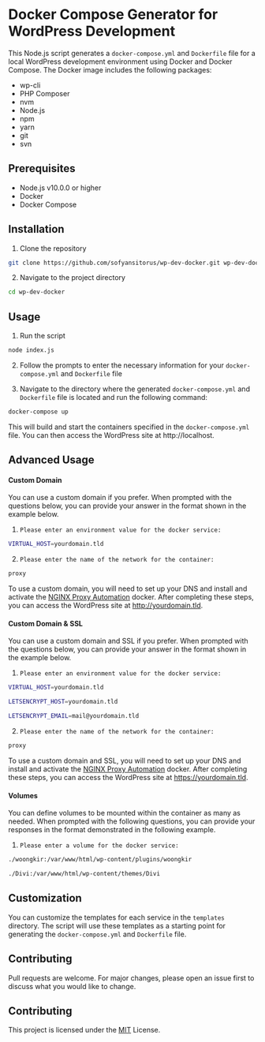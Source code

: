 # Docker Compose Generator for WordPress Development

This Node.js script generates a `docker-compose.yml` and `Dockerfile` file for a local WordPress development environment using Docker and Docker Compose. The Docker image includes the following packages:

- wp-cli
- PHP Composer
- nvm
- Node.js
- npm
- yarn
- git
- svn

## Prerequisites

- Node.js v10.0.0 or higher
- Docker
- Docker Compose

## Installation

1. Clone the repository

```bash
git clone https://github.com/sofyansitorus/wp-dev-docker.git wp-dev-docker
```

2. Navigate to the project directory

```bash
cd wp-dev-docker
```

## Usage

1. Run the script

```bash
node index.js
```

2. Follow the prompts to enter the necessary information for your `docker-compose.yml` and `Dockerfile` file

3. Navigate to the directory where the generated `docker-compose.yml` and `Dockerfile` file is located and run the following command:

```bash
docker-compose up
```

This will build and start the containers specified in the `docker-compose.yml` file. You can then access the WordPress site at http://localhost.

## Advanced Usage

#### Custom Domain

You can use a custom domain if you prefer. When prompted with the questions below, you can provide your answer in the format shown in the example below.

1. `Please enter an environment value for the docker service:`

```bash
VIRTUAL_HOST=yourdomain.tld
```

2. `Please enter the name of the network for the container:`

```bash
proxy
```

To use a custom domain, you will need to set up your DNS and install and activate the [NGINX Proxy Automation](https://github.com/evertramos/nginx-proxy-automation) docker. After completing these steps, you can access the WordPress site at http://yourdomain.tld.

#### Custom Domain & SSL

You can use a custom domain and SSL if you prefer. When prompted with the questions below, you can provide your answer in the format shown in the example below.

1. `Please enter an environment value for the docker service:`

```bash
VIRTUAL_HOST=yourdomain.tld
```

```bash
LETSENCRYPT_HOST=yourdomain.tld
```

```bash
LETSENCRYPT_EMAIL=mail@yourdomain.tld
```

2. `Please enter the name of the network for the container:`

```bash
proxy
```

To use a custom domain and SSL, you will need to set up your DNS and install and activate the [NGINX Proxy Automation](https://github.com/evertramos/nginx-proxy-automation) docker. After completing these steps, you can access the WordPress site at https://yourdomain.tld.

#### Volumes

You can define volumes to be mounted within the container as many as needed. When prompted with the following questions, you can provide your responses in the format demonstrated in the following example.

1. `Please enter a volume for the docker service:`

```bash
./woongkir:/var/www/html/wp-content/plugins/woongkir
```

```bash
./Divi:/var/www/html/wp-content/themes/Divi
```

## Customization

You can customize the templates for each service in the `templates` directory. The script will use these templates as a starting point for generating the `docker-compose.yml` and `Dockerfile` file.

## Contributing

Pull requests are welcome. For major changes, please open an issue first to discuss what you would like to change.

## Contributing

This project is licensed under the [MIT](https://chat.openai.com/chat/LICENSE) License.

